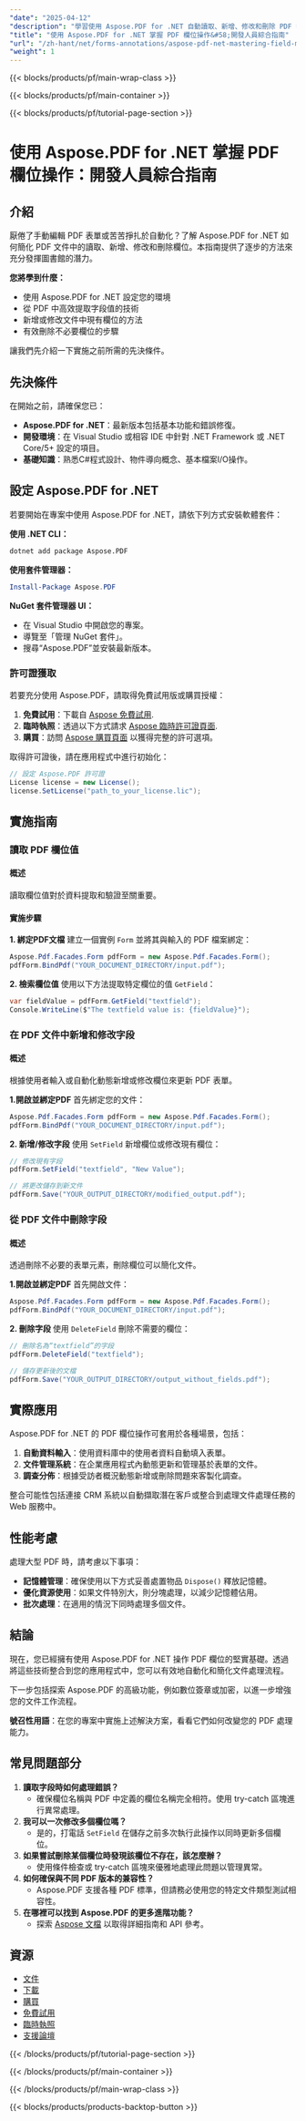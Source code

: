 ```yaml
---
"date": "2025-04-12"
"description": "學習使用 Aspose.PDF for .NET 自動讀取、新增、修改和刪除 PDF 中的欄位。非常適合希望簡化文件工作流程的開發人員。"
"title": "使用 Aspose.PDF for .NET 掌握 PDF 欄位操作&#58;開發人員綜合指南"
"url": "/zh-hant/net/forms-annotations/aspose-pdf-net-mastering-field-manipulation-guide/"
"weight": 1
---
```


{{< blocks/products/pf/main-wrap-class >}}

{{< blocks/products/pf/main-container >}}

{{< blocks/products/pf/tutorial-page-section >}}


# 使用 Aspose.PDF for .NET 掌握 PDF 欄位操作：開發人員綜合指南

## 介紹

厭倦了手動編輯 PDF 表單或苦苦掙扎於自動化？了解 Aspose.PDF for .NET 如何簡化 PDF 文件中的讀取、新增、修改和刪除欄位。本指南提供了逐步的方法來充分發揮圖書館的潛力。

**您將學到什麼：**
- 使用 Aspose.PDF for .NET 設定您的環境
- 從 PDF 中高效提取字段值的技術
- 新增或修改文件中現有欄位的方法
- 有效刪除不必要欄位的步驟

讓我們先介紹一下實施之前所需的先決條件。

## 先決條件

在開始之前，請確保您已：
- **Aspose.PDF for .NET**：最新版本包括基本功能和錯誤修復。
- **開發環境**：在 Visual Studio 或相容 IDE 中針對 .NET Framework 或 .NET Core/5+ 設定的項目。
- **基礎知識**：熟悉C#程式設計、物件導向概念、基本檔案I/O操作。

## 設定 Aspose.PDF for .NET

若要開始在專案中使用 Aspose.PDF for .NET，請依下列方式安裝軟體套件：

**使用 .NET CLI：**
```bash
dotnet add package Aspose.PDF
```

**使用套件管理器：**
```powershell
Install-Package Aspose.PDF
```

**NuGet 套件管理器 UI：**
- 在 Visual Studio 中開啟您的專案。
- 導覽至「管理 NuGet 套件」。
- 搜尋“Aspose.PDF”並安裝最新版本。

### 許可證獲取

若要充分使用 Aspose.PDF，請取得免費試用版或購買授權：
1. **免費試用**：下載自 [Aspose 免費試用](https://releases。aspose.com/pdf/net/).
2. **臨時執照**：透過以下方式請求 [Aspose 臨時許可證頁面](https://purchase。aspose.com/temporary-license/).
3. **購買**：訪問 [Aspose 購買頁面](https://purchase.aspose.com/buy) 以獲得完整的許可選項。

取得許可證後，請在應用程式中進行初始化：
```csharp
// 設定 Aspose.PDF 許可證
License license = new License();
license.SetLicense("path_to_your_license.lic");
```

## 實施指南

### 讀取 PDF 欄位值
#### 概述
讀取欄位值對於資料提取和驗證至關重要。

#### 實施步驟
**1. 綁定PDF文檔**
建立一個實例 `Form` 並將其與輸入的 PDF 檔案綁定：
```csharp
Aspose.Pdf.Facades.Form pdfForm = new Aspose.Pdf.Facades.Form();
pdfForm.BindPdf("YOUR_DOCUMENT_DIRECTORY/input.pdf");
```

**2. 檢索欄位值**
使用以下方法提取特定欄位的值 `GetField`：
```csharp
var fieldValue = pdfForm.GetField("textfield");
Console.WriteLine($"The textfield value is: {fieldValue}");
```

### 在 PDF 文件中新增和修改字段
#### 概述
根據使用者輸入或自動化動態新增或修改欄位來更新 PDF 表單。

**1.開啟並綁定PDF**
首先綁定您的文件：
```csharp
Aspose.Pdf.Facades.Form pdfForm = new Aspose.Pdf.Facades.Form();
pdfForm.BindPdf("YOUR_DOCUMENT_DIRECTORY/input.pdf");
```

**2. 新增/修改字段**
使用 `SetField` 新增欄位或修改現有欄位：
```csharp
// 修改現有字段
pdfForm.SetField("textfield", "New Value");

// 將更改儲存到新文件
pdfForm.Save("YOUR_OUTPUT_DIRECTORY/modified_output.pdf");
```

### 從 PDF 文件中刪除字段
#### 概述
透過刪除不必要的表單元素，刪除欄位可以簡化文件。

**1.開啟並綁定PDF**
首先開啟文件：
```csharp
Aspose.Pdf.Facades.Form pdfForm = new Aspose.Pdf.Facades.Form();
pdfForm.BindPdf("YOUR_DOCUMENT_DIRECTORY/input.pdf");
```

**2. 刪除字段**
使用 `DeleteField` 刪除不需要的欄位：
```csharp
// 刪除名為“textfield”的字段
pdfForm.DeleteField("textfield");

// 儲存更新後的文檔
pdfForm.Save("YOUR_OUTPUT_DIRECTORY/output_without_fields.pdf");
```

## 實際應用
Aspose.PDF for .NET 的 PDF 欄位操作可套用於各種場景，包括：
1. **自動資料輸入**：使用資料庫中的使用者資料自動填入表單。
2. **文件管理系統**：在企業應用程式內動態更新和管理基於表單的文件。
3. **調查分佈**：根據受訪者概況動態新增或刪除問題來客製化調查。

整合可能性包括連接 CRM 系統以自動擷取潛在客戶或整合到處理文件處理任務的 Web 服務中。

## 性能考慮
處理大型 PDF 時，請考慮以下事項：
- **記憶體管理**：確保使用以下方式妥善處置物品 `Dispose()` 釋放記憶體。
- **優化資源使用**：如果文件特別大，則分塊處理，以減少記憶體佔用。
- **批次處理**：在適用的情況下同時處理多個文件。

## 結論
現在，您已經擁有使用 Aspose.PDF for .NET 操作 PDF 欄位的堅實基礎。透過將這些技術整合到您的應用程式中，您可以有效地自動化和簡化文件處理流程。

下一步包括探索 Aspose.PDF 的高級功能，例如數位簽章或加密，以進一步增強您的文件工作流程。

**號召性用語**：在您的專案中實施上述解決方案，看看它們如何改變您的 PDF 處理能力。 

## 常見問題部分
1. **讀取字段時如何處理錯誤？**
   - 確保欄位名稱與 PDF 中定義的欄位名稱完全相符。使用 try-catch 區塊進行異常處理。
2. **我可以一次修改多個欄位嗎？**
   - 是的，打電話 `SetField` 在儲存之前多次執行此操作以同時更新多個欄位。
3. **如果嘗試刪除某個欄位時發現該欄位不存在，該怎麼辦？**
   - 使用條件檢查或 try-catch 區塊來優雅地處理此問題以管理異常。
4. **如何確保與不同 PDF 版本的兼容性？**
   - Aspose.PDF 支援各種 PDF 標準，但請務必使用您的特定文件類型測試相容性。
5. **在哪裡可以找到 Aspose.PDF 的更多進階功能？**
   - 探索 [Aspose 文檔](https://reference.aspose.com/pdf/net/) 以取得詳細指南和 API 參考。

## 資源
- [文件](https://reference.aspose.com/pdf/net/)
- [下載](https://releases.aspose.com/pdf/net/)
- [購買](https://purchase.aspose.com/buy)
- [免費試用](https://releases.aspose.com/pdf/net/)
- [臨時執照](https://purchase.aspose.com/temporary-license/)
- [支援論壇](https://forum.aspose.com/c/pdf/10)

{{< /blocks/products/pf/tutorial-page-section >}}

{{< /blocks/products/pf/main-container >}}

{{< /blocks/products/pf/main-wrap-class >}}

{{< blocks/products/products-backtop-button >}}